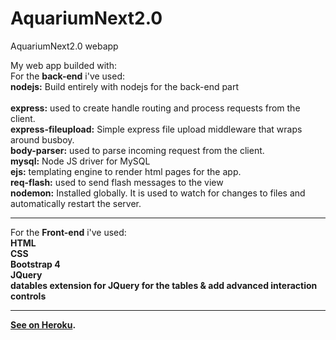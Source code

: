# AquariumNext2.0
 AquariumNext2.0 webapp

My web app builded with:<br>
    For the <b>back-end</b> i've used: <br>	
    <b>nodejs:</b> Build entirely with nodejs for the back-end part<br>																																																												
    <b>express:</b> used to create handle routing and process requests from the client.<br>
    <b>express-fileupload:</b> Simple express file upload middleware that wraps around busboy.<br>
    <b>body-parser:</b> used to parse incoming request from the client.<br>
    <b>mysql:</b> Node JS driver for MySQL<br>
    <b>ejs:</b> templating engine to render html pages for the app.<br>
    <b>req-flash:</b> used to send flash messages to the view<br>
    <b>nodemon:</b> Installed globally. It is used to watch for changes to files and automatically restart the server.<br>
    <hr>
    For the <b>Front-end</b> i've used:<br>
    <b>HTML</b><br><b>CSS</b><br><b>Bootstrap 4<b><br><b>JQuery</b><br><b>datables extension for JQuery</b> for the tables & add  advanced interaction controls
    <hr>
    <a href="https://aquariumnext.herokuapp.com/">See on Heroku</a>.
    
